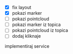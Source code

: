 - [x] fix layout
- [x] pokazi marker
- [ ] pokazi pointcloud
- [ ] pokazi marker iz topica
- [ ] pokazi pointcloud iz topica
- [ ] dodaj kliknaje

implementiraj service
